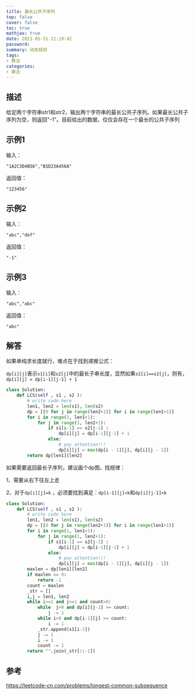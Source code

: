 ```yaml
---
title: 最长公共子序列
top: false
cover: false
toc: true
mathjax: true
date: 2021-05-31 21:19:42
password:
summary: 动态规划
tags:
- 算法
categories:
- 算法
---
```




## 描述

给定两个字符串str1和str2，输出两个字符串的最长公共子序列。如果最长公共子序列为空，则返回"-1"。目前给出的数据，仅仅会存在一个最长的公共子序列

## 示例1

输入：

```
"1A2C3D4B56","B1D23A456A"
```

返回值：

```
"123456"
```

## 示例2

输入：

```
"abc","def"
```

返回值：

```
"-1"
```

## 示例3

输入：

```
"abc","abc"
```

返回值：

```
"abc"
```

## 解答

如果单纯求长度就行，难点在于找到递推公式：

`dp[i][j]`表示`s1[i]`和`s2[j]`中的最长子串长度，显然如果`s1[i]==s2[j]`，则有，`dp[i][j] = dp[i-1][j-1] + 1`

```python
class Solution:
    def LCS(self , s1 , s2 ):
        # write code here
        len1, len2 = len(s1), len(s2)
        dp = [[0 for j in range(len2+1)] for i in range(len1+1)]
        for i in range(1, len1+1):
            for j in range(1, len2+1):
                if s1[i-1] == s2[j-1] :
                    dp[i][j] = dp[i-1][j-1] + 1
                else:
                    # pay attention!!!
                    dp[i][j] = max(dp[i - 1][j], dp[i][j - 1])
        return dp[len1][len2]
```

如果需要返回最长子序列，建议画个dp图，找规律：

1、需要从右下往左上走

2、对于`dp[i][j]=k` ，必须要找到满足：`dp[i-1][j]<k`和`dp[i][j-1]<k`

```python
class Solution:
    def LCS(self , s1 , s2 ):
        # write code here
        len1, len2 = len(s1), len(s2)
        dp = [[0 for j in range(len2+1)] for i in range(len1+1)]
        for i in range(1, len1+1):
            for j in range(1, len2+1):
                if s1[i-1] == s2[j-1] :
                    dp[i][j] = dp[i-1][j-1] + 1
                else:
                    # pay attention!!!
                    dp[i][j] = max(dp[i - 1][j], dp[i][j - 1])
        maxlen = dp[len1][len2]
        if maxlen == 0:
            return -1
        count = maxlen
        _str = []
        i,j = len1, len2
        while i>=1 and j>=1 and count>0:
            while  j>0 and dp[i][j-1] >= count:
                j -= 1
            while i>0 and dp[i-1][j] >= count:
                i -= 1
            _str.append(s1[i-1])
            j -= 1
            i -= 1
            count -= 1
        return "".join(_str[::-1])   
```

## 参考

https://leetcode-cn.com/problems/longest-common-subsequence